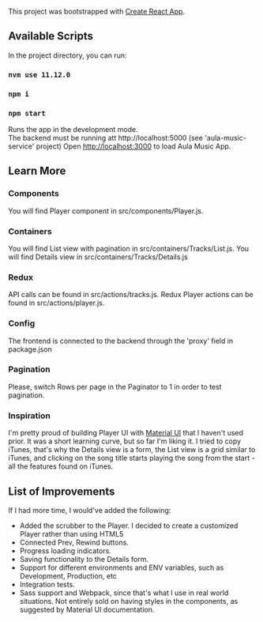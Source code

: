 This project was bootstrapped with [Create React App](https://github.com/facebook/create-react-app).

## Available Scripts

In the project directory, you can run:
### `nvm use 11.12.0`
### `npm i`
### `npm start`

Runs the app in the development mode.<br>
The backend must be running att http://localhost:5000 (see 'aula-music-service' project)
Open [http://localhost:3000](http://localhost:3000) to load Aula Music App.

## Learn More

### Components
You will find Player component in src/components/Player.js.
### Containers
You will find List view with pagination in src/containers/Tracks/List.js.
You will find Details view in src/containers/Tracks/Details.js
### Redux
API calls can be found in src/actions/tracks.js.
Redux Player actions can be found in src/actions/player.js.
### Config
The frontend is connected to the backend through the 'proxy' field in package.json
### Pagination
Please, switch Rows per page in the Paginator to 1 in order to test pagination.

### Inspiration
I'm pretty proud of building Player UI with [Material UI](https://material-ui.com/) that I haven't used prior.
It was a short learning curve, but so far I'm liking it. I tried to copy iTunes, that's why the Details view is a form,
the List view is a grid similar to iTunes, and clicking on the song title starts playing the song from the start - all the features found on iTunes.

## List of Improvements

If I had more time, I would've added the following:
 - Added the scrubber to the Player. I decided to create a customized Player rather than using HTML5 <audio> tag, because I wanted it to look pretty. But like with any customized solution, it adds extra effort to create parts of the player tha come with <audio> tag by default. 
 - Connected Prev, Rewind buttons.
 - Progress loading indicators.
 - Saving functionality to the Details form.
 - Support for different environments and ENV variables, such as Development, Production, etc
 - Integration tests.
 - Sass support and Webpack, since that's what I use in real world situations. Not entirely sold on having styles in the components,
  as suggested by Material UI documentation.
